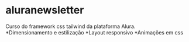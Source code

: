 # aluranewsletter

Curso do framework css tailwind da plataforma Alura.
<br>
*Dimensionamento e estilização
*Layout responsivo
\*Animações em css
